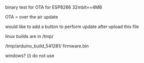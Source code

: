 binary test for OTA for ESP8266 32mbit==4MB

OTA = over the air update

would like to add a button to perform update after upload this file


linux builds are in /tmp/

/tmp/arduino_build_541281/           firmware.bin

windows? (i) do not use
